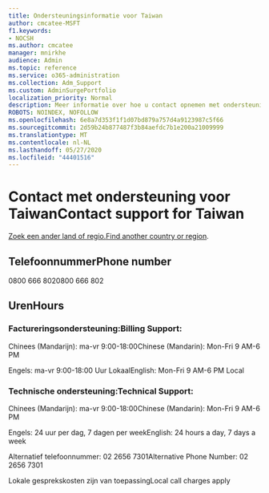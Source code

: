 ```yaml
---
title: Ondersteuningsinformatie voor Taiwan
author: cmcatee-MSFT
f1.keywords:
- NOCSH
ms.author: cmcatee
manager: mnirkhe
audience: Admin
ms.topic: reference
ms.service: o365-administration
ms.collection: Adm_Support
ms.custom: AdminSurgePortfolio
localization_priority: Normal
description: Meer informatie over hoe u contact opnemen met ondersteuning voor uw land of regio.
ROBOTS: NOINDEX, NOFOLLOW
ms.openlocfilehash: 6e8a7d353f1f1d07bd879a757d4a9123987c5f66
ms.sourcegitcommit: 2d59b24b877487f3b84aefdc7b1e200a21009999
ms.translationtype: MT
ms.contentlocale: nl-NL
ms.lasthandoff: 05/27/2020
ms.locfileid: "44401516"
---
```

# <a name="contact-support-for-taiwan"></a><span data-ttu-id="952a4-103">Contact met ondersteuning voor Taiwan</span><span class="sxs-lookup"><span data-stu-id="952a4-103">Contact support for Taiwan</span></span>

<span data-ttu-id="952a4-104">[Zoek een ander land of regio.](../contact-support-for-business-products.md)</span><span class="sxs-lookup"><span data-stu-id="952a4-104">[Find another country or region](../contact-support-for-business-products.md).</span></span>

## <a name="phone-number"></a><span data-ttu-id="952a4-105">Telefoonnummer</span><span class="sxs-lookup"><span data-stu-id="952a4-105">Phone number</span></span>
<span data-ttu-id="952a4-106">0800 666 802</span><span class="sxs-lookup"><span data-stu-id="952a4-106">0800 666 802</span></span>

## <a name="hours"></a><span data-ttu-id="952a4-107">Uren</span><span class="sxs-lookup"><span data-stu-id="952a4-107">Hours</span></span>
### <a name="billing-support"></a><span data-ttu-id="952a4-108">Factureringsondersteuning:</span><span class="sxs-lookup"><span data-stu-id="952a4-108">Billing Support:</span></span>

<span data-ttu-id="952a4-109">Chinees (Mandarijn): ma-vr 9:00-18:00</span><span class="sxs-lookup"><span data-stu-id="952a4-109">Chinese (Mandarin): Mon-Fri 9 AM-6 PM</span></span>

<span data-ttu-id="952a4-110">Engels: ma-vr 9:00-18:00 Uur Lokaal</span><span class="sxs-lookup"><span data-stu-id="952a4-110">English: Mon-Fri 9 AM-6 PM Local</span></span>

### <a name="technical-support"></a><span data-ttu-id="952a4-111">Technische ondersteuning:</span><span class="sxs-lookup"><span data-stu-id="952a4-111">Technical Support:</span></span>

<span data-ttu-id="952a4-112">Chinees (Mandarijn): ma-vr 9:00-18:00</span><span class="sxs-lookup"><span data-stu-id="952a4-112">Chinese (Mandarin): Mon-Fri 9 AM-6 PM</span></span>

<span data-ttu-id="952a4-113">Engels: 24 uur per dag, 7 dagen per week</span><span class="sxs-lookup"><span data-stu-id="952a4-113">English: 24 hours a day, 7 days a week</span></span>

<span data-ttu-id="952a4-114">Alternatief telefoonnummer: 02 2656 7301</span><span class="sxs-lookup"><span data-stu-id="952a4-114">Alternative Phone Number: 02 2656 7301</span></span>

<span data-ttu-id="952a4-115">Lokale gesprekskosten zijn van toepassing</span><span class="sxs-lookup"><span data-stu-id="952a4-115">Local call charges apply</span></span>
